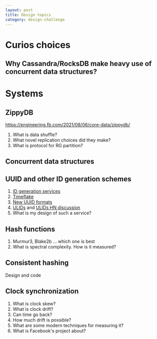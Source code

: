 ```yaml
---
layout: post
title: Design topics
category: design-challenge
---
```


# Curios choices

## Why Cassandra/RocksDB make heavy use of concurrent data structures?

# Systems

## ZippyDB

https://engineering.fb.com/2021/08/06/core-data/zippydb/

1. What is data shuffle?
2. What novel replication choices did they make?
3. What is protocol for RG partition?

## Concurrent data structures

## UUID and other ID generation schemes

1. [ID generation services](https://medium.com/@sandeep4.verma/system-design-distributed-global-unique-id-generation-d6a440cc8e5)
2. [Timeflake](https://github.com/anthonynsimon/timeflake)
3. [New UUID formats](https://news.ycombinator.com/item?id=28088213)
4. [ULIDs](https://github.com/ulid/spec) and [ULIDs HN discussion](https://news.ycombinator.com/item?id=24636204)
5. What is my design of such a service?

## Hash functions

1. Murmur3, Blake2b ... which one is best
2. What is spectral complexity. How is it measured?

## Consistent hashing

Design and code

## Clock synchronization

1. What is clock skew?
2. What is clock drift?
3. Can time go back?
4. How much drift is possible?
5. What are some modern techniques for measuring it?
6. What is Facebook's project about?